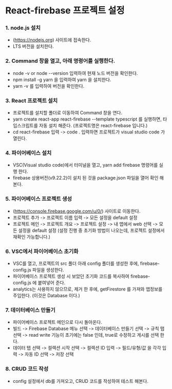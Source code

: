 # React-firebase 프로젝트 설정


### 1. node.js 설치
 - (https://nodejs.org) 사이트에 접속한다.
 - LTS 버전을 설치한다.

### 2. Command 창을 열고, 아래 명령어를 실행한다.
 - node -v or node --version 입력하여 현재 노드 버전을 확인한다.
 - npm install -g yarn 을 입력하여 yarn 을 설치한다.
 - yarn -v 를 입력하여 버전을 확인한다.

### 3. React 프로젝트 설치
 - 프로젝트를 설치할 폴더로 이동하여 Command 창을 연다.
 - yarn create react-app react-firebase --template typescript 를 실행하면, 타입스크립트를 자동 설치 해준다. (프로젝트명은 react-firebase 입니다.)
 - cd react-firebase 입력 -> code . 입력하면 프로젝트가 visual studio code 가 열린다.

### 4. 파이어베이스 설치
 - VSC(Visual studio code)에서 터미널을 열고, yarn add firebase 명령어를 실행 한다.
 - firebase 상용버전(v9.22.2)이 설치 된 것을 package.json 파일을 열어 확인 해본다.

### 5. 파이어베이스 프로젝트 생성
 - (https://console.firebase.google.com/u/0/) 사이트로 이동한다.
 - 프로젝트 추가 -> 프로젝트 이름 입력 -> 모든 설정을 default 설정
 - 프로젝트 메인 -> 프로젝트 개요 -> 프로젝트 설정 -> 내 앱에서 web 선택 -> 모든 설정을 default 설정 (설정 진행 중 초기화 방법이 나오는데, 프로젝트 설정에서 재확인 가능합니다.)

### 6. VSC에서 파이어베이스 초기화
 - VSC를 열고, 프로젝트의 src 폴더 아래 config 폴더를 생성한 후에, firebase-config.js 파일을 생성한다.
 - 파이어베이스 프로젝트 생성 시 보았던 초기화 코드를 복사하여 firebase-config.js 에 붙여넣어 준다.
 - analytics는 사용하지 않으므로, 제거 한 후에, getFirestore 를 가져와 앱정보를 주입한다. (이것은 Database 이다.)

### 7. 데이터베이스 만들기
 - 파이어베이스 프로젝트 메인으로 다시 돌아온다.
 - 빌드 -> Firebase Database 메뉴 선택 -> 데이터베이스 만들기 선택 -> 규칙 탭 선택 -> read write 기능이 초기에는 false 인데, true로 수정하고 게시를 선택 한다.
 - 데이터 탭 선택 -> 컬렉션 시작 선택 -> 컬렉션 ID 입력 -> 필드/유형/값 을 각각 입력 -> 자동 ID 선택 -> 저장 선택

### 8. CRUD 코드 작성
 - config 설정에서 db를 가져오고, CRUD 코드를 작성하여 테스트 해본다.

